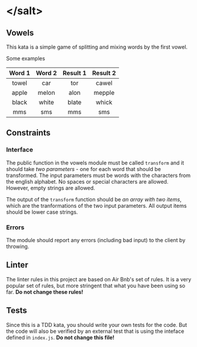 # &lt;/salt&gt;

## Vowels
This kata is a simple game of splitting and mixing words by the first vowel.

Some examples

Word 1 | Word 2 | Result 1 | Result 2
:---:  | :---:  | :---:    | :---:
towel  | car    | tor      | cawel
apple  | melon  | alon     | mepple
black  | white  | blate    | whick
mms    | sms    | mms      | sms

## Constraints

### Interface
The public function in the vowels module must be called `transform` and it should take _two parameters_ - one for each word that should be transformed.
The input parameters must be words with the characters from the english alphabet. 
No spaces or special characters are allowed. 
However, empty strings are allowed.

The output of the `transform` function should be _an array with two items_, which are the tranformations of the two input parameters.
All output items should be lower case strings.

### Errors
The module should report any errors (including bad input) to the client by throwing.

## Linter
The linter rules in this project are based on Air Bnb's set of rules. 
It is a very popular set of rules, but more stringent that what you have been using so far.
__Do not change these rules!__

## Tests
Since this is a TDD kata, you should write your own tests for the code.
But the code will also be verified by an external test that is using the inteface defined in `index.js`.
__Do not change this file!__
